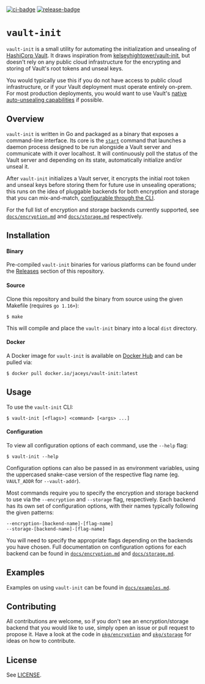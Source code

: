 [![ci-badge]][ci-workflow] [![release-badge]][release-workflow]

[ci-badge]: https://github.com/jace-ys/vault-init/workflows/ci/badge.svg
[ci-workflow]: https://github.com/jace-ys/vault-init/actions?query=workflow%3Aci
[release-badge]: https://github.com/jace-ys/vault-init/workflows/release/badge.svg
[release-workflow]: https://github.com/jace-ys/vault-init/actions?query=workflow%3Arelease

# `vault-init`

`vault-init` is a small utility for automating the initialization and unsealing of [HashiCorp Vault](https://www.vaultproject.io/). It draws inspiration from [kelseyhightower/vault-init](https://github.com/kelseyhightower/vault-init), but doesn't rely on any public cloud infrastructure for the encrypting and storing of Vault's root tokens and unseal keys.

You would typically use this if you do not have access to public cloud infrastructure, or if your Vault deployment must operate entirely on-prem. For most production deployments, you would want to use Vault's [native auto-unsealing capabilities](https://www.vaultproject.io/docs/concepts/seal#auto-unseal) if possible.

## Overview

`vault-init` is written in Go and packaged as a binary that exposes a command-line interface. Its core is the [`start`](docs/examples.md#start) command that launches a daemon process designed to be run alongside a Vault server and communicate with it over localhost. It will continuously poll the status of the Vault server and depending on its state, automatically initialize and/or unseal it.

After `vault-init` initializes a Vault server, it encrypts the initial root token and unseal keys before storing them for future use in unsealing operations; this runs on the idea of pluggable backends for both encryption and storage that you can mix-and-match, [configurable through the CLI](#configuration).

For the full list of encryption and storage backends currently supported, see [`docs/encryption.md`](docs/encryption.md) and [`docs/storage.md`](docs/storage.md) respectively.

## Installation

#### Binary

Pre-compiled `vault-init` binaries for various platforms can be found under the [Releases](https://github.com/jace-ys/vault-init/releases) section of this repository.

#### Source

Clone this repository and build the binary from source using the given Makefile (requires `go 1.16+`):

```shell
$ make
```

This will compile and place the `vault-init` binary into a local `dist` directory.

#### Docker

A Docker image for `vault-init` is available on [Docker Hub](https://hub.docker.com/repository/docker/jaceys/vault-init) and can be pulled via:

```shell
$ docker pull docker.io/jaceys/vault-init:latest
```

## Usage

To use the `vault-init` CLI:

```shell
$ vault-init [<flags>] <command> [<args> ...]
```

#### Configuration

To view all configuration options of each command, use the `--help` flag:

```shell
$ vault-init --help
```

Configuration options can also be passed in as environment variables, using the uppercased snake-case version of the respective flag name (eg. `VAULT_ADDR` for `--vault-addr`).

Most commands require you to specify the encryption and storage backend to use via the `--encryption` and `--storage` flag, respectively. Each backend has its own set of configuration options, with their names typically following the given patterns:

```
--encryption-[backend-name]-[flag-name]
--storage-[backend-name]-[flag-name]
```

You will need to specify the appropriate flags depending on the backends you have chosen. Full documentation on configuration options for each backend can be found in [`docs/encryption.md`](docs/encryption.md) and [`docs/storage.md`](docs/storage.md).

## Examples

Examples on using `vault-init` can be found in [`docs/examples.md`](docs/examples.md).

## Contributing

All contributions are welcome, so if you don't see an encryption/storage backend that you would like to use, simply open an issue or pull request to propose it. Have a look at the code in [`pkg/encryption`](pkg/encryption) and [`pkg/storage`](pkg/storage) for ideas on how to contribute.

## License

See [LICENSE](LICENSE).
